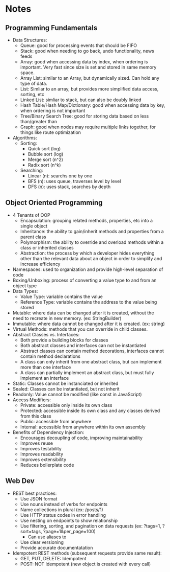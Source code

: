 # Notes

## Programming Fundamentals

- Data Structures:
  - Queue: good for processing events that should be FIFO
  - Stack: good when needing to go back, undo functionality, news feeds
  - Array: good when accessing data by index, when ordering is important. Very fast since size is set and stored in same memory space.
  - Array List: similar to an Array, but dynamically sized. Can hold any type of data.
  - List: Simliar to an array, but provides more simplified data access, sorting, etc
  - Linked List: simliar to stack, but can also be doubly linked
  - Hash Table/Hash Map/Dictionary: good when accessing data by key, when ordering is not important
  - Tree/Binary Search Tree: good for storing data based on less than/greater than
  - Graph: good when nodes may require multiple links together, for things like route optimization
- Algorithms:
  - Sorting:
    - Quick sort (log)
    - Bubble sort (log)
    - Merge sort (n^2)
    - Radix sort (n^k)
  - Searching:
    - Linear (n): searchs one by one
    - BFS (n): uses queue, traverses level by level
    - DFS (n): uses stack, searches by depth

## Object Oriented Programming

- 4 Tenants of OOP
  - Encapsulation: grouping related methods, properties, etc into a single object
  - Inheritance: the ability to gain/inherit methods and properties from a parent class
  - Polymorphism: the ability to override and overload methods within a class or inherited classes
  - Abstraction: the process by which a developer hides everything other than the relevant data about an object in order to simplify and increase efficiency
- Namespaces: used to organization and provide high-level separation of code
- Boxing/Unboxing: process of converting a value type to and from an object type
- Data Types:
  - Value Type: variable contains the value
  - Reference Type: variable contains the address to the value being stored
- Mutable: where data can be changed after it is created, without the need to recreate in new memory. (ex: StringBuilder)
- Immutable: where data cannot be changed after it is created. (ex: string)
- Virtual Methods: methods that you can override in child classes.
- Abstract Classes vs. Interfaces:
  - Both provide a building blocks for classes
  - Both abstract classes and interfaces can not be instantiated
  - Abstract classes can contain method decorations, interfaces cannot contain method declarations
  - A class can only inherit from one abstract class, but can implement more than one interface
  - A class can partially implement an abstract class, but must fully implement an interface
- Static: Classes cannot be instanciated or inherited
- Sealed: Classes can be instantiated, but not inherit
- Readonly: Value cannot be modified (like const in JavaScript)
- Access Modifiers:
  - Private: accessible only inside its own class
  - Protected: accessible inside its own class and any classes derived from this class
  - Public: accessible from anywhere
  - Internal: accessible from anywhere within its own assembly
- Benefits of Dependency Injection:
  - Encourages decoupling of code, improving maintainability
  - Improves reuse
  - Improves testability
  - Improves readability
  - Improves extensibility
  - Reduces boilerplate code

## Web Dev

- REST best practices:
  - Use JSON format
  - Use nouns instead of verbs for endpoints
  - Name collections in plural (ex: /posts/1)
  - Use HTTP status codes in error handling
  - Use nesting on endpoints to show relationship
  - Use filtering, sorting, and pagination on data requests (ex: ?tags=1, ?sort=tags, ?page=1&per_page=100)
    - Can use aliases to
  - Use clear versioning
  - Provide accurate documentatation
- Idempotent REST methods (subsequent requests provide same result):
  - GET, PUT, DELETE: Idempotent
  - POST: NOT Idempotent (new object is created with every call)
